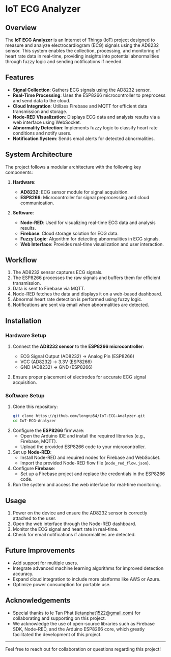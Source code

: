 # IoT ECG Analyzer

## Overview
The **IoT ECG Analyzer** is an Internet of Things (IoT) project designed to measure and analyze electrocardiogram (ECG) signals using the AD8232 sensor. This system enables the collection, processing, and monitoring of heart rate data in real-time, providing insights into potential abnormalities through fuzzy logic and sending notifications if needed.

## Features
- **Signal Collection**: Gathers ECG signals using the AD8232 sensor.
- **Real-Time Processing**: Uses the ESP8266 microcontroller to preprocess and send data to the cloud.
- **Cloud Integration**: Utilizes Firebase and MQTT for efficient data transmission and storage.
- **Node-RED Visualization**: Displays ECG data and analysis results via a web interface using WebSocket.
- **Abnormality Detection**: Implements fuzzy logic to classify heart rate conditions and notify users.
- **Notification System**: Sends email alerts for detected abnormalities.

## System Architecture
The project follows a modular architecture with the following key components:

1. **Hardware**:
    - **AD8232**: ECG sensor module for signal acquisition.
    - **ESP8266**: Microcontroller for signal preprocessing and cloud communication.

2. **Software**:
    - **Node-RED**: Used for visualizing real-time ECG data and analysis results.
    - **Firebase**: Cloud storage solution for ECG data.
    - **Fuzzy Logic**: Algorithm for detecting abnormalities in ECG signals.
    - **Web Interface**: Provides real-time visualization and user interaction.

## Workflow
1. The AD8232 sensor captures ECG signals.
2. The ESP8266 processes the raw signals and buffers them for efficient transmission.
3. Data is sent to Firebase via MQTT.
4. Node-RED fetches the data and displays it on a web-based dashboard.
5. Abnormal heart rate detection is performed using fuzzy logic.
6. Notifications are sent via email when abnormalities are detected.

## Installation
### Hardware Setup
1. Connect the **AD8232 sensor** to the **ESP8266 microcontroller**:
    - ECG Signal Output (AD8232) -> Analog Pin (ESP8266)
    - VCC (AD8232) -> 3.3V (ESP8266)
    - GND (AD8232) -> GND (ESP8266)

2. Ensure proper placement of electrodes for accurate ECG signal acquisition.

### Software Setup
1. Clone this repository:
   ```bash
   git clone https://github.com/longnp54/IoT-ECG-Analyzer.git
   cd IoT-ECG-Analyzer
   ```
2. Configure the **ESP8266** firmware:
   - Open the Arduino IDE and install the required libraries (e.g., Firebase, MQTT).
   - Upload the provided ESP8266 code to your microcontroller.
3. Set up **Node-RED**:
   - Install Node-RED and required nodes for Firebase and WebSocket.
   - Import the provided Node-RED flow file (`node_red_flow.json`).
4. Configure **Firebase**:
   - Set up a Firebase project and replace the credentials in the ESP8266 code.
5. Run the system and access the web interface for real-time monitoring.

## Usage
1. Power on the device and ensure the AD8232 sensor is correctly attached to the user.
2. Open the web interface through the Node-RED dashboard.
3. Monitor the ECG signal and heart rate in real-time.
4. Check for email notifications if abnormalities are detected.

## Future Improvements
- Add support for multiple users.
- Integrate advanced machine learning algorithms for improved detection accuracy.
- Expand cloud integration to include more platforms like AWS or Azure.
- Optimize power consumption for portable use.

## Acknowledgements
- Special thanks to le Tan Phat (letanphat1522@gmail.com) for collaborating and supporting on this project.
- We acknowledge the use of open-source libraries such as Firebase SDK, Node-RED, and the Arduino ESP8266 core, which greatly facilitated the development of this project.
---

Feel free to reach out for collaboration or questions regarding this project!
